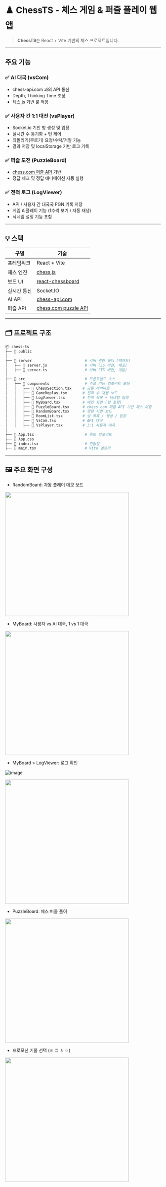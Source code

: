 # ♟️ ChessTS - 체스 게임 & 퍼즐 플레이 웹앱

> **ChessTS**는 React + Vite 기반의 체스 프로젝트입니다.

---

## 주요 기능

### ✅ AI 대국 (vsCom)

- chess-api.com 과의 API 통신
- Depth, Thinking Time 조정
- 체스.js 기반 룰 적용

### ✅ 사용자 간 1:1 대전 (vsPlayer)

- Socket.io 기반 방 생성 및 입장
- 실시간 수 동기화 + 턴 제어
- 되돌리기(무르기) 요청/수락/거절 기능
- 결과 저장 및 localStorage 기반 로그 기록

### ✅ 퍼즐 도전 (PuzzleBoard)

- [chess.com 퍼즐 API](https://www.chess.com/daily-chess-puzzle) 기반
- 정답 체크 및 정답 애니메이션 자동 실행

### ✅ 전적 로그 (LogViewer)

- API / 사용자 간 대국국 PGN 기록 저장
- 게임 리플레이 기능 (1수씩 보기 / 자동 재생)
- 닉네임 설정 기능 포함

---

## 💡 스택

| 구별        | 기술                                                             |
| ----------- | ---------------------------------------------------------------- |
| 프레임워크  | React + Vite                                                     |
| 체스 엔진   | [chess.js](https://github.com/jhlywa/chess.js)                   |
| 보드 UI     | [react-chessboard](https://react-chessboard.vercel.app)          |
| 실시간 통신 | Socket.IO                                                        |
| AI API      | [chess-api.com](https://chess-api.com)                           |
| 퍼즐 API    | [chess.com puzzle API](https://www.chess.com/daily-chess-puzzle) |

---

## 🗂 프로젝트 구조

```bash
📦 chess-ts
├── 📁 public
│
├── 📁 server                        # 서버 관련 폴더 (백엔드)
│   ├── 📄 server.js                 # 서버 (JS 버전, 배포)
│   ├── 📄 server.ts                 # 서버 (TS 버전, 개발)
│
├── 📁 src                           # 프론트엔드 소스
│   ├── 📁 components                # 주요 기능 컴포넌트 모음
│   │   ├── 📄 ChessSection.tsx     # 공통 레이아웃
│   │   ├── 📄 GameReplay.tsx       # 전적 수 재생 보드
│   │   ├── 📄 LogViewer.tsx        # 전적 목록 + 닉네임 입력
│   │   ├── 📄 MyBoard.tsx          # 메인 화면 (탭 포함)
│   │   ├── 📄 PuzzleBoard.tsx      # chess.com 퍼즐 API 기반 체스 퍼즐
│   │   ├── 📄 RandomBoard.tsx      # 랜덤 시연 보드
│   │   ├── 📄 RoomList.tsx         # 방 목록 / 생성 / 입장
│   │   ├── 📄 VsCom.tsx            # API 대국
│   │   ├── 📄 VsPlayer.tsx         # 1:1 사용자 대국
│
├── 📄 App.tsx                       # 루트 컴포넌트
├── 📄 App.css
├── 📄 index.tsx                     # 진입점
├── 📄 main.tsx                      # Vite 엔트리

```

---

## 🖼️ 주요 화면 구성

- RandomBoard: 자동 플레이 데모 보드

<img src="https://github.com/user-attachments/assets/f6f0a3c6-c3b3-4186-9fc8-d292e82ea8e0" width="400" />


- MyBoard: 사용자 vs AI 대국, 1 vs 1 대국

<img src="https://github.com/user-attachments/assets/d6ed6696-6759-4b8a-82a0-5634a615a897" width="400" />


- MyBoard > LogViewer: 로그 확인

![image](https://github.com/user-attachments/assets/e3e958c6-e4d1-4838-996f-897d32da6b70)

<img src="https://github.com/user-attachments/assets/a201d47c-b32a-437b-ad1a-e3f8c309ff3d" width="400" />


- PuzzleBoard: 체스 퍼즐 풀이

<img src="https://github.com/user-attachments/assets/3344a66a-86ce-41af-9a62-77b2c603287b" width="400" />

- 프로모션 기물 선택 (♕ ♖ ♗ ♘)

<img src="https://github.com/user-attachments/assets/cf506394-51c9-4182-b206-102976673274" width="400" />




